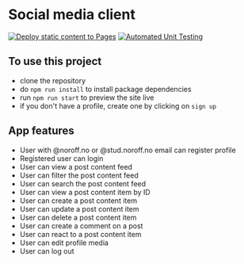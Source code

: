 # Social media client
[![Deploy static content to Pages](https://github.com/Melisa-Zorraindo/social-media-client/actions/workflows/pages.yml/badge.svg)](https://github.com/Melisa-Zorraindo/social-media-client/actions/workflows/pages.yml)
[![Automated Unit Testing](https://github.com/Melisa-Zorraindo/social-media-client/actions/workflows/unit-testing.yml/badge.svg)](https://github.com/Melisa-Zorraindo/social-media-client/actions/workflows/unit-testing.yml)

## To use this project
- clone the repository
- do `npm run install` to install package dependencies
- run `npm run start` to preview the site live
- if you don't have a profile, create one by clicking on `sign up`

## App features

- User with @noroff.no or @stud.noroff.no email can register profile
- Registered user can login
- User can view a post content feed
- User can filter the post content feed
- User can search the post content feed
- User can view a post content item by ID
- User can create a post content item
- User can update a post content item
- User can delete a post content item
- User can create a comment on a post
- User can react to a post content item
- User can edit profile media
- User can log out
